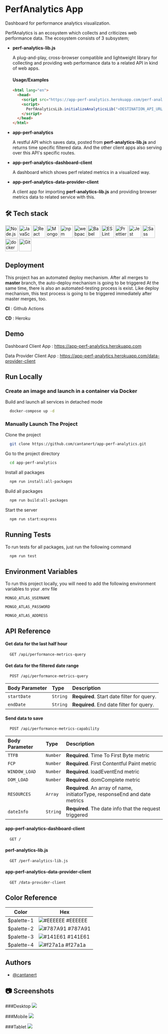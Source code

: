 
# PerfAnalytics App

Dashboard for performance analytics visualization.

PerfAnalytics is an ecosystem which collects and criticizes web performance data. The ecosystem consists of 3 subsystem;
- **perf-analytics-lib.js**

  A plug-and-play, cross-browser compatible and lightweight library for collecting and providing web performance data to a related API in kind of web apps.
  #### Usage/Examples

  ```html
  <html lang="en">
    <head>
      <script src="https://app-perf-analytics.herokuapp.com/perf-analytics-lib.js"></script>
      <script>
        PerfAnalyticsLib.initializeAnalyticsLib("<DESTINATION_API_URL>");
      </script>
    </head>
  </html>
  ```
- **app-perf-analytics**

  A restful API which saves data, posted from **perf-analytics-lib.js** and returns time specific filtered data. And the other client apps also serving over this API's specific routes.
- **app-perf-analytics-dashboard-client**

  A dashboard which shows perf related metrics in a visualized way.
- **app-perf-analytics-data-provider-client**

  A client app for importing **perf-analytics-lib.js** and providing browser metrics data to related service with this.

## 🛠 Tech stack

<a href="https://nodejs.org/" title="Node.js"><img src="https://github.com/get-icon/geticon/raw/master/icons/nodejs-icon.svg" alt="Node.js" width="40px" height="40px"></a>
<a href="https://developer.mozilla.org/en-US/docs/Web/JavaScript" title="JavaScript"><img src="https://github.com/get-icon/geticon/raw/master/icons/javascript.svg" alt="JavaScript" width="40px" height="40px"></a>
<a href="https://reactjs.org/" title="React"><img src="https://github.com/get-icon/geticon/raw/master/icons/react.svg" alt="React" width="40px" height="40px"></a>
<a href="https://www.mongodb.org/" title="MongoDB"><img src="https://github.com/get-icon/geticon/raw/master/icons/mongodb-icon.svg" alt="MongoDB" width="40px" height="40px"></a>
<a href="https://www.npmjs.com/" title="npm"><img src="https://github.com/get-icon/geticon/raw/master/icons/npm.svg" alt="npm" width="40px" height="40px"></a>
<a href="https://webpack.js.org/" title="webpack"><img src="https://github.com/get-icon/geticon/raw/master/icons/webpack.svg" alt="webpack" width="40px" height="40px"></a>
<a href="https://babeljs.io/" title="Babel"><img src="https://github.com/get-icon/geticon/raw/master/icons/babel.svg" alt="Babel" width="40px" height="40px"></a>
<a href="https://eslint.org/" title="ESLint"><img src="https://github.com/get-icon/geticon/raw/master/icons/eslint.svg" alt="ESLint" width="40px" height="40px"></a>
<a href="https://prettier.io/" title="Prettier"><img src="https://github.com/get-icon/geticon/raw/master/icons/prettier.svg" alt="Prettier" width="40px" height="40px"></a>
<a href="https://jestjs.io/" title="Jest"><img src="https://github.com/get-icon/geticon/raw/master/icons/jest.svg" alt="Jest" width="40px" height="40px"></a>
<a href="https://sass-lang.com/" title="Sass"><img src="https://github.com/get-icon/geticon/raw/master/icons/sass.svg" alt="Sass" width="40px" height="40px"></a>
<a href="https://www.docker.com/" title="docker"><img src="https://github.com/get-icon/geticon/raw/master/icons/docker-icon.svg" alt="docker" width="40px" height="40px"></a>
<a href="https://git-scm.com/" title="Git"><img src="https://github.com/get-icon/geticon/raw/master/icons/git-icon.svg" alt="Git" width="40px" height="40px"></a>

## Deployment

This project has an automated deploy mechanism. After all merges to **master** branch, the auto-deploy mechanism is going to be triggered
At the same time, there is also an automated-testing process is exist. Like deploy mechanism, this test process is going to be triggered immediately after master merges, too.

**CI** : Github Actions

**CD** : Heroku


## Demo

Dashboard Client App : https://app-perf-analytics.herokuapp.com

Data Provider Client App : https://app-perf-analytics.herokuapp.com/data-provider-client


## Run Locally

### Create an image and launch in a container via Docker

Build and launch all services in detached mode

```bash
  docker-compose up -d
```

### Manually Launch The Project

Clone the project

```bash
  git clone https://github.com/cantanert/app-perf-analytics.git
```

Go to the project directory

```bash
  cd app-perf-analytics
```

Install all packages

```bash
  npm run install:all-packages
```

Build all packages

```bash
  npm run build:all-packages
```

Start the server

```bash
  npm run start:express
```


## Running Tests

To run tests for all packages, just run the following command

```bash
  npm run test
```


## Environment Variables

To run this project locally, you will need to add the following environment variables to your .env file

`MONGO_ATLAS_USERNAME`

`MONGO_ATLAS_PASSWORD`

`MONGO_ATLAS_ADDRESS`



## API Reference

#### Get data for the last half hour

```http
  GET /api/performance-metrics-query
```


#### Get data for the filtered date range

```http
  POST /api/performance-metrics-query
```

| Body Parameter | Type     | Description                       |
| :-------- | :------- | :-------------------------------- |
| `startDate`      | `String` | **Required**. Start date filter for query. |
| `endDate`      | `String` | **Required**. End date filter for query. |

#### Send data to save

```http
  POST /api/performance-metrics-capability
```

| Body Parameter | Type     | Description                       |
| :-------- | :------- | :-------------------------------- |
| `TTFB`      | `Number` | **Required**. Time To First Byte metric |
| `FCP`      | `Number` | **Required**. First Contentful Paint metric |
| `WINDOW_LOAD`      | `Number` | **Required**. loadEventEnd metric |
| `DOM_LOAD`      | `Number` | **Required**. domComplete metric |
| `RESOURCES`      | `Array` | **Required**. An array of name, initiatorType, responseEnd and date metrics |
| `dateInfo`      | `String` | **Required**. The date info that the request triggered |

#### app-perf-analytics-dashboard-client

```http
  GET /
```

#### perf-analytics-lib.js

```http
  GET /perf-analytics-lib.js
```

#### app-perf-analytics-data-provider-client

```http
  GET /data-provider-client
```

## Color Reference

| Color      | Hex                                                                |
|------------| ------------------------------------------------------------------ |
| $palette-1 | ![#EEEEEE](https://via.placeholder.com/10/EEEEEE?text=+) #EEEEEE |
| $palette-2 | ![#787A91](https://via.placeholder.com/10/787A91?text=+) #787A91 |
| $palette-3 | ![#141E61](https://via.placeholder.com/10/141E61?text=+) #141E61 |
| $palette-4 | ![#f27a1a](https://via.placeholder.com/10/f27a1a?text=+) #f27a1a |


## Authors

- [@cantanert](https://www.github.com/cantanert)

## 📷 Screenshots

###Desktop
![](assets/img/desktop-2.png)

###Mobile
![](assets/img/mobile-2.png)

###Tablet
![](assets/img/tablet-2.png)

